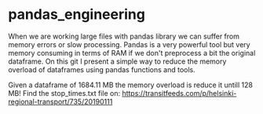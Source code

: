 # pandas_engineering
When we are working large files with pandas library we can suffer from memory errors or slow processing. Pandas is a very powerful tool but very memory consuming in terms of RAM if we don't preprocess a bit the original dataframe. On this git I present a simple way to reduce the memory overload of dataframes using pandas functions and tools.

Given a dataframe of 1684.11 MB the memory overload is reduce it untill 128 MB! Find the stop_times.txt file on: https://transitfeeds.com/p/helsinki-regional-transport/735/20190111 
